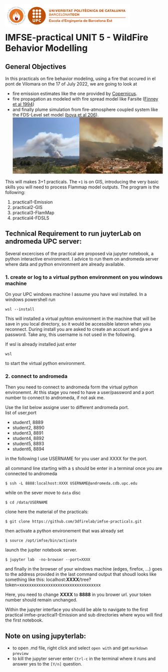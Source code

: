 <img style="float: left;" src="./images/logo.png" width="400"/> <br/><br/><br/>

# IMFSE-practical UNIT 5 - WildFire Behavior Modelling 

## General Objectives
In this practicals on fire behavior modeling, using a fire that occured in el pont de Vilomara on the 17 of July 2022, we are going to look at 
- fire emission estimates like the one provided by [Copernicus](https://atmosphere.copernicus.eu/emissions-and-surface-fluxes).
- fire propagation as modeled with fire spread model like Farsite ([Finney et al 1994](https://doi.org/10.2737/RMRS-RP-4))
- and finally plume simulation from fire-atmosphere coupled system like the FDS-Level set model ([bova et al 206](https://www.fs.usda.gov/pnw/pubs/journals/pnw_2016_bova001.pdf)).
![pdvoverview](./images/pdv_overview.webp)

This will makes 3+1 practicals. The `+1` is on GIS, introducing the very basic skills you will need to process Flammap model outputs. The program is the following: 
1. practical1-Emission
2. practical2-GIS
3. practical3-FlamMap
4. practical4-FDSLS


## Technical Requirement to run juyterLab on andromeda UPC server:
Several excercises of the practical are proposed via jupyter notebook, a python interactive environment.
I advice to run them on andromeda server where data and python environment are already available. 

### 1. create or log to a virtual python environment on you windows machine
On your UPC windows machine I assume you have wsl installed.
In a windows powershell run 
```
wsl --install
```
This will installed a virtual pyhton environment in the machine that will be save in you local directory, so it would be accessible lateron when you reconnect.
During install you are asked to create an account and give a password. Take any, this username is not used in the following.  

If wsl is already installed just enter 
```
wsl 
```
to start the virtual python environment. 

### 2. connect to andromeda
Then you need to connect to andromeda form the virtual python environemnt.
At this stage you need to have a user/password and a port number to connect to andromeda, if not ask me.  

Use the list below assigne user to  different andromeda port.  
list of user,port  
- student1, 8889
- student2, 8890
- student3, 8891
- student4, 8892
- student5, 8893
- student6, 8894

in the following I use USERNAME for you user and XXXX for the port.  

all command line starting with a `$` should be enter in a terminal once you are connected to andromeda
```
$ ssh -L 8888:localhost:XXXX USERNAME@andromeda.cdb.upc.edu
```
while on the sever move to `data` disc
```
$ cd /data/USERNAME
```
clone here the material of the practicals:
```
$ git clone https://github.com/3dfirelab/imfse-practicals.git
```
then activate a python environement that was already set
```
$ source /opt/imfse/bin/activate
```
launch the jupiter notebook server.
```
$ jupyter lab  -no-browser --port=XXXX
```
and finally in the browser of your windows machine (edges, firefox, ...) goes to the address provided in the last command output that shoudl looks like something like this:
localhost:**XXXX**/tree?token=xxxxxxxxxxxxxxxxxxxxxxxxxxxxxxxxxx

Here, you need to change **XXXX** to **8888** in you brower url. your token number should remain unchanged.

Within the jupyter interface you should be able to navigate to the first practical imfse-practical1-Emission and sub directories where wyou will find the first notebook.

## Note on using jupyterlab:    
- to open .md file, right click and select  `open with` and get `markdown preview`
- to kill the jupyter server enter `Ctrl-c` in the terminal where it runs and answer yes to the `[Y/n]` question.
